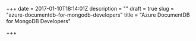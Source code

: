 +++
date = 2017-01-10T18:14:01Z
description = ""
draft = true
slug = "azure-documentdb-for-mongodb-developers"
title = "Azure DocumentDB for MongoDB Developers"

+++




